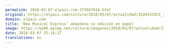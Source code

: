 ```yaml
---
permalink: 2018-03-07-elpais.com-373667016.html
original: https://elpais.com/cultura/2018/03/07/actualidad/1520433423_108523.html#?ref=rss&format=simple&link=link
domain: elpais.com
title: ‘New Musical Express’ abandona su edición en papel
image: https://ep00.epimg.net/cultura/imagenes/2018/03/07/actualidad/1520433423_108523_1520434141_rrss_normal.jpg
date: 2018-03-07 15:18:27
translations: en
---
```


